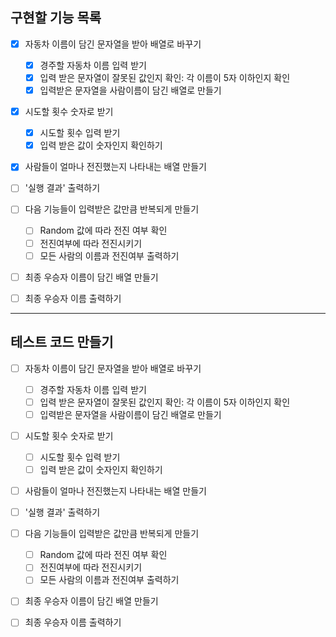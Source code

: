 **구현할 기능 목록**
---
- [x] 자동차 이름이 담긴 문자열을 받아 배열로 바꾸기<br>
  - [x] 경주할 자동차 이름 입력 받기
  - [x] 입력 받은 문자열이 잘못된 값인지 확인: 각 이름이 5자 이하인지 확인
  - [x] 입력받은 문자열을 사람이름이 담긴 배열로 만들기

- [x] 시도할 횟수 숫자로 받기
  - [x] 시도할 횟수 입력 받기
  - [X] 입력 받은 값이 숫자인지 확인하기

- [x] 사람들이 얼마나 전진했는지 나타내는 배열 만들기

- [ ] '실행 결과' 출력하기

- [ ] 다음 기능들이 입력받은 값만큼 반복되게 만들기
  - [ ] Random 값에 따라 전진 여부 확인
  - [ ] 전진여부에 따라 전진시키기
  - [ ] 모든 사람의 이름과 전진여부 출력하기

- [ ] 최종 우승자 이름이 담긴 배열 만들기

- [ ] 최종 우승자 이름 출력하기

---
**테스트 코드 만들기** 
---

- [ ] 자동차 이름이 담긴 문자열을 받아 배열로 바꾸기<br>
  - [ ] 경주할 자동차 이름 입력 받기
  - [ ] 입력 받은 문자열이 잘못된 값인지 확인: 각 이름이 5자 이하인지 확인
  - [ ] 입력받은 문자열을 사람이름이 담긴 배열로 만들기

- [ ] 시도할 횟수 숫자로 받기
  - [ ] 시도할 횟수 입력 받기
  - [ ] 입력 받은 값이 숫자인지 확인하기

- [ ] 사람들이 얼마나 전진했는지 나타내는 배열 만들기

- [ ] '실행 결과' 출력하기

- [ ] 다음 기능들이 입력받은 값만큼 반복되게 만들기
  - [ ] Random 값에 따라 전진 여부 확인
  - [ ] 전진여부에 따라 전진시키기
  - [ ] 모든 사람의 이름과 전진여부 출력하기

- [ ] 최종 우승자 이름이 담긴 배열 만들기

- [ ] 최종 우승자 이름 출력하기
